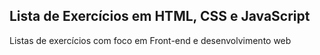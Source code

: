 ## Lista de Exercícios em HTML, CSS e JavaScript
Listas de exercícios com foco em Front-end e desenvolvimento web
